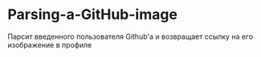 # Parsing-a-GitHub-image
Парсит введенного пользователя Github'а и возвращает ссылку на его изображение в профиле
